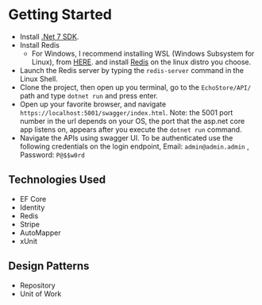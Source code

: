 # Getting Started
* Install [.Net 7 SDK](https://dotnet.microsoft.com/en-us/download/dotnet/7.0).
* Install Redis
  * For Windows, I recommend installing WSL (Windows Subsystem for Linux), from [HERE](https://learn.microsoft.com/en-us/windows/wsl/install). 
and install [Redis](https://redis.io/docs/getting-started/installation/install-redis-on-linux/) on the linux distro you choose. 
* Launch the Redis server by typing the `redis-server` command in the Linux Shell.
* Clone the project, then open up you terminal, go to the `EchoStore/API/` path and type `dotnet run` and press enter.
* Open up your favorite browser, and navigate `https://localhost:5001/swagger/index.html`.
Note: the 5001 port number in the url depends on your OS, the port that the asp.net core app listens on, appears after you execute the `dotnet run` command.
* Navigate the APIs using swagger UI. To be authenticated use the following credentials on the login endpoint, Email: `admin@admin.admin` , Password: `P@$$w0rd`

## Technologies Used
* EF Core
* Identity
* Redis
* Stripe
* AutoMapper
* xUnit
## Design Patterns
* Repository
* Unit of Work
